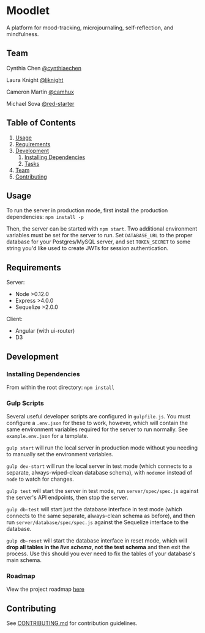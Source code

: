 # Moodlet

A platform for mood-tracking, microjournaling, self-reflection, and mindfulness.

## Team

Cynthia Chen [@cynthiaechen](https://github.com/cynthiaechen)

Laura Knight [@ljknight](https://github.com/ljknight)

Cameron Martin [@camhux](https://github.com/camhux)

Michael Sova [@red-starter](https://github.com/red-starter)


## Table of Contents

1. [Usage](#Usage)
1. [Requirements](#requirements)
1. [Development](#development)
    1. [Installing Dependencies](#installing-dependencies)
    1. [Tasks](#tasks)
1. [Team](#team)
1. [Contributing](#contributing)

## Usage

To run the server in production mode, first install the production dependencies:
`npm install -p`

Then, the server can be started with `npm start`. Two additional environment variables must be set for the server to run. Set `DATABASE_URL` to the proper database for your Postgres/MySQL server, and set `TOKEN_SECRET` to some string you'd like used to create JWTs for session authentication.

## Requirements

Server:
- Node >0.12.0
- Express >4.0.0
- Sequelize >2.0.0

Client:
- Angular (with ui-router)
- D3

## Development

### Installing Dependencies

From within the root directory:
`npm install`

### Gulp Scripts

Several useful developer scripts are configured in `gulpfile.js`. You must configure a `.env.json` for these to work, however, which will contain the same environment variables required for the server to run normally. See `example.env.json` for a template.

`gulp start` will run the local server in production mode without you needing to manually set the environment variables.

`gulp dev-start` will run the local server in test mode (which connects to a separate, always-wiped-clean database schema), with `nodemon` instead of `node` to watch for changes.

`gulp test` will start the server in test mode, run `server/spec/spec.js` against the server's API endpoints, then stop the server.

`gulp db-test` will start just the database interface in test mode (which connects to the same separate, always-clean schema as before), and then run `server/database/spec/spec.js` against the Sequelize interface to the database.

`gulp db-reset` will start the database interface in reset mode, which will **drop all tables in the *live schema*, not the test schema** and then exit the process. Use this should you ever need to fix the tables of your database's main schema.

### Roadmap

View the project roadmap [here](LINK_TO_PROJECT_ISSUES)


## Contributing

See [CONTRIBUTING.md](CONTRIBUTING.md) for contribution guidelines.
